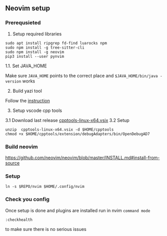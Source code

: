 ## Neovim setup

### Prerequsieted

1. Setup required libraries

```shell
sudo apt install ripgrep fd-find luarocks npm
sudo npm install -g tree-sitter-cli
sudo npm install -g neovim
pip3 install --user pynvim
```
1.1. Set JAVA_HOME

Make sure `JAVA_HOME` points to the correct place and `$JAVA_HOME/bin/java -version` works

2. Build yazi tool

Follow the [instruction](https://yazi-rs.github.io/docs/installation/#source)

3. Setup vscode cpp tools

3.1 Download last release [cpptools-linux-x64.vsix](https://github.com/microsoft/vscode-cpptools/releases)
3.2 Setup
```shell
unzip  cpptools-linux-x64.vsix -d $HOME/cpptools
chmod +x $HOME/cpptools/extension/debugAdapters/bin/OpenDebugAD7
```

### Build neovim

https://github.com/neovim/neovim/blob/master/INSTALL.md#install-from-source


### Setup

```shell
ln -s $REPO/nvim $HOME/.config/nvim
```

### Check you config

Once setup is done and plugins are installed run in nvim `command mode`
```shell
:checkhealth
```
to make sure there is no serious issues
